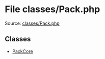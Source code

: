 File classes/Pack.php
=========

Source: [classes/Pack.php](https://github.com/PrestaShop/PrestaShop/blob/1.5.0.5/classes/Pack.php)


Classes
-------

* [PackCore](class.PackCore.md)

